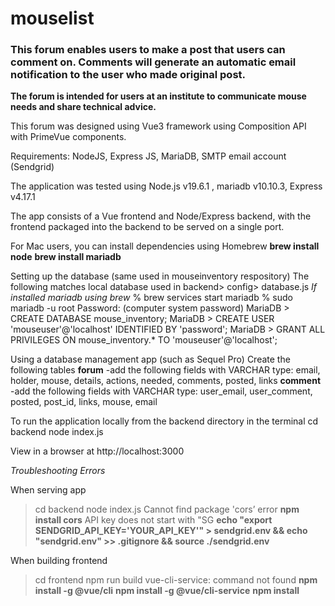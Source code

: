 # mouselist

### This forum enables users to make a post that users can comment on. Comments will generate an automatic email notification to the user who made original post.

**The forum is intended for users at an institute to communicate mouse needs and share technical advice.**

This forum was designed using Vue3 framework using Composition API with PrimeVue components.

Requirements: NodeJS, Express JS, MariaDB, SMTP email account (Sendgrid)

The application was tested using Node.js v19.6.1 , mariadb v10.10.3, Express v4.17.1

The app consists of a Vue frontend and Node/Express backend, with the frontend packaged into the backend to be served on a single port.

For Mac users, you can install dependencies using Homebrew
**brew install node**
**brew install mariadb**

Setting up the database (same used in mouseinventory respository)
The following matches local database used in backend> config> database.js
_If installed mariadb using brew_
% brew services start mariadb
% sudo mariadb -u root
Password: (computer system password)
MariaDB > CREATE DATABASE mouse_inventory;
MariaDB > CREATE USER 'mouseuser'@'localhost' IDENTIFIED BY 'password';
MariaDB > GRANT ALL PRIVILEGES ON mouse_inventory.* TO 'mouseuser'@'localhost';

Using a database management app (such as Sequel Pro)
Create the following tables
**forum**
-add the following fields with VARCHAR type: email, holder, mouse, details, actions, needed, comments, posted, links
**comment**
-add the following fields with VARCHAR type: user_email, user_comment, posted, post_id, links, mouse, email

To run the application locally from the backend directory in the terminal
cd backend
node index.js

View in a browser at http://localhost:3000

_Troubleshooting Errors_

When serving app
>cd backend
>node index.js
>Cannot find package 'cors’ error
**npm install cors**
>API key does not start with "SG
**echo "export SENDGRID_API_KEY='YOUR_API_KEY'" > sendgrid.env && echo "sendgrid.env" >> .gitignore && source ./sendgrid.env**

When building frontend
>cd frontend
>npm run build
>vue-cli-service: command not found
**npm install -g @vue/cli**
**npm install -g @vue/cli-service**
**npm install**


